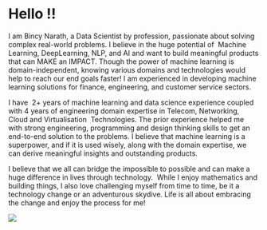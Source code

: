 # Hello !!

I am Bincy Narath, a Data Scientist by profession, passionate about solving complex real-world problems. I believe in the huge potential of  Machine Learning, DeepLearning, NLP, and AI and want to build meaningful products that can MAKE an IMPACT. Though the power of machine learning is domain-independent, knowing various domains and technologies would help to reach our end goals faster! I am experienced in developing machine learning solutions for finance, engineering, and customer service sectors.

I have  2+ years of machine learning and data science experience coupled with 4 years of engineering domain expertise in Telecom, Networking, Cloud and Virtualisation  Technologies. The prior experience helped me with strong engineering, programming and design thinking skills to get an end-to-end solution to the problems. I believe that machine learning is a superpower, and if it is used wisely, along with the domain expertise, we can derive meaningful insights and outstanding products.

I believe that we all can bridge the impossible to possible and can make a huge difference in lives through technology.  While I enjoy mathematics and building things, I also love challenging myself from time to time, be it a technology change or an adventurous skydive. Life is all about embracing the change and enjoy the process for me!



<a href="https://github-readme-stats.vercel.app/api?username=bnarath&hide=contribs&show_icons=true&theme=synthwave&layout=compact">
  <img align="centre" src="https://github-readme-stats.vercel.app/api?username=bnarath&hide=contribs&show_icons=true&theme=synthwave&layout=compact" />
</a>


